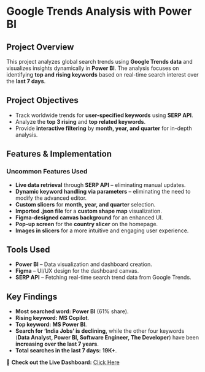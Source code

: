 # Google Trends Analysis with Power BI  

## Project Overview  
This project analyzes global search trends using **Google Trends data** and visualizes insights dynamically in **Power BI**. The analysis focuses on identifying **top and rising keywords** based on real-time search interest over the **last 7 days**.  

## Project Objectives  
- Track worldwide trends for **user-specified keywords** using **SERP API**.  
- Analyze the **top 3 rising** and **top related keywords**.  
- Provide **interactive filtering** by **month, year, and quarter** for in-depth analysis.  

## Features & Implementation  

### Uncommon Features Used  
- **Live data retrieval** through **SERP API** – eliminating manual updates.  
- **Dynamic keyword handling via parameters** – eliminating the need to modify the advanced editor.  
- **Custom slicers** for **month, year, and quarter** selection.  
- **Imported .json file** for a **custom shape map** visualization.  
- **Figma-designed canvas background** for an enhanced UI.  
- **Pop-up screen** for the **country slicer** on the homepage.  
- **Images in slicers** for a more intuitive and engaging user experience.  

## Tools Used  
- **Power BI** – Data visualization and dashboard creation.  
- **Figma** – UI/UX design for the dashboard canvas.  
- **SERP API** – Fetching real-time search trend data from Google Trends.  

## Key Findings  
- **Most searched word:** **Power BI** (61% share).  
- **Rising keyword:** **MS Copilot**.  
- **Top keyword:** **MS Power BI**.  
- **Search for ‘India Jobs’ is declining,** while the other four keywords (**Data Analyst, Power BI, Software Engineer, The Developer**) have been **increasing over the last 7 years**.  
- **Total searches in the last 7 days:** **19K+**.

🚀 **Check out the Live Dashboard:** [Click Here](https://app.powerbi.com/view?r=eyJrIjoiYmQ4MmY3YTYtMTJmYS00NTg5LTg0ODItYjQxMzE0Zjk5NmJjIiwidCI6ImM2ZTU0OWIzLTVmNDUtNDAzMi1hYWU5LWQ0MjQ0ZGM1YjJjNCJ9)

